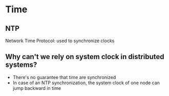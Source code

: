 # Time

## NTP

Network Time Protocol: used to synchronize clocks

## Why can't we rely on system clock in distributed systems?

- There's no guarantee that time are synchronized
- In case of an NTP synchronization, the system clock of one node can jump backward in time
